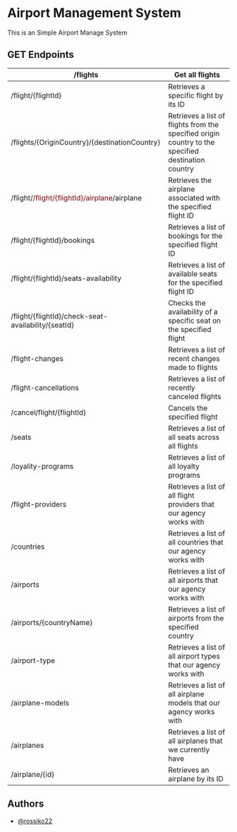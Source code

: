 
# Airport Management System

This is an Simple Airport Manage System

## GET Endpoints

| /flights             |Get all flights                                                                |
| ----------------- | ------------------------------------------------------------------ |
| /flight/{flightId} | Retrieves a specific flight by its ID  |
| /flights/{OriginCountry}/{destinationCountry}| Retrieves a list of flights from the specified origin country to the specified destination country |
| /flight/<span style="color:darkred;">/flight/{flightId}/airplane</span>/airplane | Retrieves the airplane associated with the specified flight ID  |
| /flight/{flightId}/bookings | Retrieves a list of bookings for the specified flight ID  |
|/flight/{flightId}/seats-availability| Retrieves a list of available seats for the specified flight ID |
| /flight/{flightId}/check-seat-availability/{seatId} | Checks the availability of a specific seat on the specified flight |
| /flight-changes| Retrieves a list of recent changes made to flights |
| /flight-cancellations| Retrieves a list of recently canceled flights |
| /cancel/flight/{flightId}| Cancels the specified flight |
| /seats| Retrieves a list of all seats across all flights |
| /loyality-programs| Retrieves a list of all loyalty programs |
| /flight-providers| Retrieves a list of all flight providers that our agency works with |
| /countries| Retrieves a list of all countries that our agency works with |
| /airports| Retrieves a list of all airports that our agency works with |
| /airports/{countryName}| Retrieves a list of airports from the specified country |
| /airport-type| Retrieves a list of all airport types that our agency works with |
| /airplane-models| Retrieves a list of all airplane models that our agency works with |
| /airplanes| Retrieves a list of all airplanes that we currently have |
|/airplane/{id}| Retrieves an airplane by its ID |


## Authors

- [@rossiko22](https://github.com/rossiko22)

